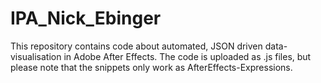 # IPA_Nick_Ebinger
This repository contains code about automated, JSON driven data-visualisation in Adobe After Effects. The code is uploaded as .js files, but please note that the snippets only work as AfterEffects-Expressions.
